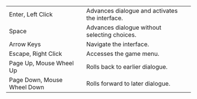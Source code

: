 |  |  |
--- | ---
Enter, Left Click | Advances dialogue and activates the interface.
Space | Advances dialogue without selecting choices.
Arrow Keys | Navigate the interface.
Escape, Right Click | Accesses the game menu.
Page Up, Mouse Wheel Up | Rolls back to earlier dialogue.
Page Down, Mouse Wheel Down | Rolls forward to later dialogue.
